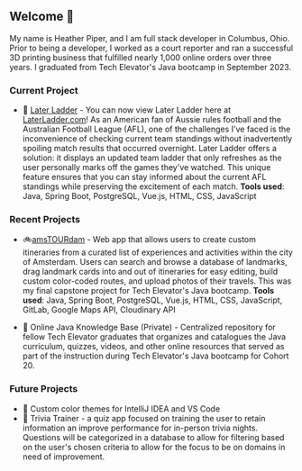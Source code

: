## Welcome 👋

My name is Heather Piper, and I am full stack developer in Columbus, Ohio. Prior to being a developer, I worked as a court reporter and ran a successful 3D printing business that fulfilled nearly 1,000 online orders over three years. I graduated from Tech Elevator's Java bootcamp in September 2023.

### Current Project

- 🏉 [Later Ladder](https://github.com/heatherpiper/Later-Ladder) - You can now view Later Ladder here at [LaterLadder.com](https://www.laterladder.com)! As an American fan of Aussie rules football and the Australian Football League (AFL), one of the challenges I've faced is the inconvenience of checking current team standings without inadvertently spoiling match results that occurred overnight. Later Ladder offers a solution: it displays an updated team ladder that only refreshes as the user personally marks off the games they've watched. This unique feature ensures that you can stay informed about the current AFL standings while preserving the excitement of each match. **Tools used**: Java, Spring Boot, PostgreSQL, Vue.js, HTML, CSS, JavaScript

### Recent Projects

- 🚲[amsTOURdam](https://github.com/heatherpiper/amsTOURdam-final_capstone) - Web app that allows users to create custom itineraries from a curated list of experiences and activities within the city of Amsterdam. Users can search and browse a database of landmarks, drag landmark cards into and out of itineraries for easy editing, build custom color-coded routes, and upload photos of their travels. This was my final capstone project for Tech Elevator's Java bootcamp. **Tools used**: Java, Spring Boot, PostgreSQL, Vue.js, HTML, CSS, JavaScript, GitLab, Google Maps API, Cloudinary API

- 📖 Online Java Knowledge Base (Private) - Centralized repository for fellow Tech Elevator graduates that organizes and catalogues the Java curriculum, quizzes, videos, and other online resources that served as part of the instruction during Tech Elevator's Java bootcamp for Cohort 20.

### Future Projects

- 🎨 Custom color themes for IntelliJ IDEA and VS Code
- 🤔 Trivia Trainer - a quiz app focused on training the user to retain information an improve performance for in-person trivia nights. Questions will be categorized in a database to allow for filtering based on the user's chosen criteria to allow for the focus to be on domains in need of improvement.



